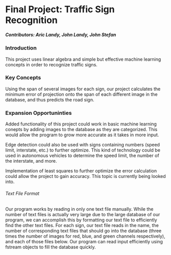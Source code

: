 # Final Project: Traffic Sign Recognition
##### Contributors: Aric Landy, John Landy, John Stefan

### Introduction
This project uses linear algebra and simple but effective machine learning concepts in order to recognize traffic signs. 

### Key Concepts
Using the span of several images for each sign, our project calculates the minimum error of projection onto the span of each different image in the database, and thus predicts the road sign. 

### Expansion Opportuninties
Added functionality of this project could work in basic machine learning conepts by adding images to the database as they are categorized. This would allow the program to grow more accurate as it takes in more input.

Edge detection could also be used with signs containing numbers (speed limit, interstate, etc.) to further optimize. This kind of technology could be used in autonomous vehicles to determine the speed limit, the number of the interstate, and more.

Implementation of least squares to further optimize the error calculation could allow the project to gain accuracy. This topic is currently being looked into.

###### Text File Format
Our program works by reading in only one text file manually. While the number of text files is actually very large due to the large database of our program, we can accomplish this by formatting our text file to efficiently find the other text files. For each sign, our text file reads in the name, the number of corresponding text files that should go into the database (three times the number of images for red, blue, and green channels respectively), and each of those files below. Our program can read input efficiently using fstream objects to fill the database quickly.
